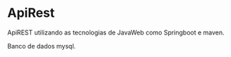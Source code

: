 # ApiRest
ApiREST utilizando as tecnologias de JavaWeb como Springboot e maven.

Banco de dados mysql.
